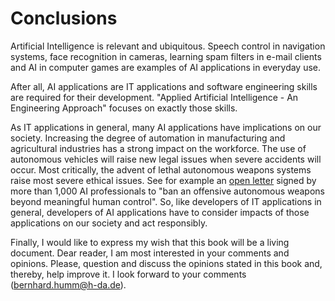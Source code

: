 
# Conclusions

Artificial Intelligence is relevant and ubiquitous. Speech control in navigation systems, face recognition in cameras, learning spam filters in e-mail clients and AI in computer games are examples of AI applications in everyday use.

After all, AI applications are IT applications and software engineering skills are required for their development. "Applied Artificial Intelligence - An Engineering Approach" focuses on exactly those skills. 

As IT applications in general, many AI applications have implications on our society. Increasing the degree of automation in manufacturing and agricultural industries has a strong impact on the workforce. The use of autonomous vehicles will raise new legal issues when severe accidents will occur. Most critically, the advent of lethal autonomous weapons systems raise most severe ethical issues. See for example an [open letter](http://futureoflife.org/open-letter-autonomous-weapons/) signed by more than 1,000 AI professionals to "ban an offensive autonomous weapons beyond meaningful human control".
So, like developers of IT applications in general, developers of AI applications have to consider impacts of those applications on our society and act responsibly.

Finally, I would like to express my wish that this book will be a living document. Dear reader, I am most interested in your comments and opinions. Please, question and discuss the opinions stated in this book and, thereby, help improve it. I look forward to your comments (bernhard.humm@h-da.de).




